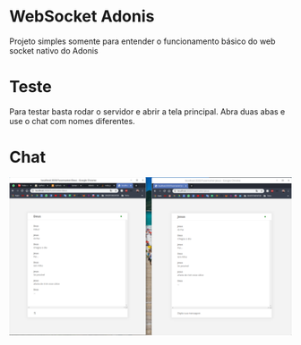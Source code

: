 # WebSocket Adonis
Projeto simples somente para entender o funcionamento básico do web socket nativo do Adonis

# Teste
Para testar basta rodar o servidor e abrir a tela principal. Abra duas abas e use o chat com nomes diferentes.

# Chat
![screen]("../../public/screen.png)
